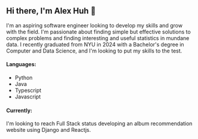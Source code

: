 ## Hi there, I'm Alex Huh 👋

I'm an aspiring software engineer looking to develop my skills and grow with the field. I'm passionate about finding simple but effective solutions to complex problems and finding interesting and useful statistics in mundane data. I recently graduated from NYU in 2024 with a Bachelor's degree in Computer and Data Science, and I'm looking to put my skills to the test.  

#### Languages:
- Python 
- Java
- Typescript
- Javascript

#### Currently:
I'm looking to reach Full Stack status developing an album recommendation website using Django and Reactjs. 
<!--
**alex-huh/Alex-Huh** is a ✨ _special_ ✨ repository because its `README.md` (this file) appears on your GitHub profile.

Here are some ideas to get you started:

- 🔭 I’m currently working on ...
- 🌱 I’m currently learning ...
- 👯 I’m looking to collaborate on ...
- 🤔 I’m looking for help with ...
- 💬 Ask me about ...
- 📫 How to reach me: ...
- 😄 Pronouns: ...
- ⚡ Fun fact: ...
-->
